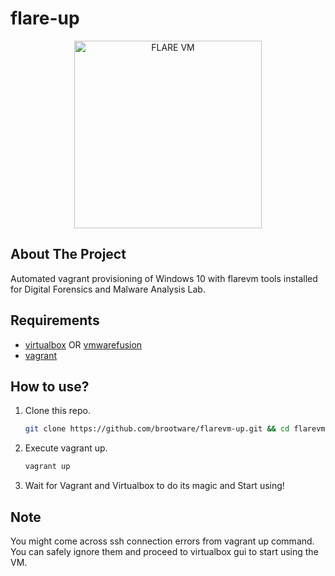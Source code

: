 # flare-up

<p align="center">
  <img width="300" height="300" src="https://raw.githubusercontent.com/mandiant/flare-vm/master/flarevm.png?raw=true" alt="FLARE VM"/>
</p>

## About The Project

Automated vagrant provisioning of Windows 10 with flarevm tools installed for Digital Forensics and Malware Analysis Lab.

## Requirements

- [virtualbox](https://www.virtualbox.org/wiki/Downloads) OR [vmwarefusion](https://customerconnect.vmware.com/web/vmware/evalcenter?p=fusion-player-personal)
- [vagrant](https://www.vagrantup.com/docs/installation)

## How to use?

1. Clone this repo.

   ```bash
   git clone https://github.com/brootware/flarevm-up.git && cd flarevm-up
   ```

2. Execute vagrant up.

   ```bash
   vagrant up
   ```

3. Wait for Vagrant and Virtualbox to do its magic and Start using!

## Note

You might come across ssh connection errors from vagrant up command. You can safely ignore them and proceed to virtualbox gui to start using the VM.
